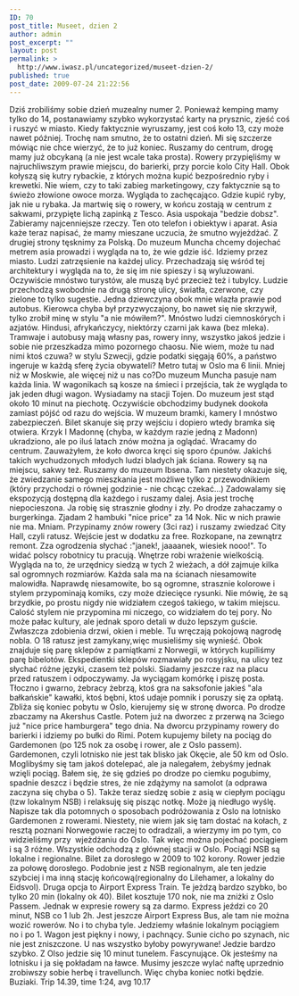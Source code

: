 ```yaml
---
ID: 70
post_title: Museet, dzien 2
author: admin
post_excerpt: ""
layout: post
permalink: >
  http://www.iwasz.pl/uncategorized/museet-dzien-2/
published: true
post_date: 2009-07-24 21:22:56
---
```

Dziś zrobiliśmy sobie dzień muzealny numer 2. Ponieważ kemping mamy tylko do 14, postanawiamy szybko wykorzystać karty na prysznic, zjeść coś i ruszyć w miasto. Kiedy faktycznie wyruszamy, jest coś koło 13, czy może nawet później. Trochę nam smutno, że to ostatni dzień. Mi się szczerze mówiąc nie chce wierzyć, że to już koniec. Ruszamy do centrum, drogę mamy już obcykaną (a nie jest wcale taka prosta). Rowery przypięliśmy w najruchliwszym prawie miejscu, do barierki, przy porcie kolo City Hall. Obok kołyszą się kutry rybackie, z których można kupić bezpośrednio ryby i krewetki. Nie wiem, czy to taki zabieg marketingowy, czy faktycznie są to świeżo złowione owoce morza. Wygląda to zachęcająco. Gdzie kupić ryby, jak nie u rybaka. Ja martwię się o rowery, w końcu zostają w centrum z sakwami, przypięte lichą zapinką z Tesco. Asia uspokaja "bedzie dobsz". Zabieramy najcenniejsze rzeczy. Ten oto telefon i obiektyw i aparat. Asia każe teraz napisać, że mamy mieszane uczucia, że smutno wyjeżdżać. Z drugiej strony tęsknimy za Polską.
Do muzeum Muncha chcemy dojechać metrem asia prowadzi i wygląda na to, że wie gdzie iść. Idziemy przez miasto. Ludzi zatrzęsienie na każdej ulicy. Przechadzają się wśród tej architektury i wygląda na to, że się im nie spieszy i są wyluzowani. Oczywiście mnóstwo turystów, ale muszą być przecież też i tubylcy. Ludzie przechodzą swobodnie na drugą stronę ulicy, światła, czerwone, czy zielone to tylko sugestie. Jedna dziewczyna obok mnie wlazła prawie pod autobus. Kierowca chyba był przyzwyczajony, bo nawet się nie skrzywił, tylko zrobił minę w stylu "a nie mówiłem?". Mnóstwo ludzi ciemnoskórych i azjatów. Hindusi, afrykańczycy, niektórzy czarni jak kawa (bez mleka). Tramwaje i autobusy mają własny pas, rowery inny, wszystko jakoś jedzie i sobie nie przeszkadza mimo pozornego chaosu. Nie wiem, może tu nad nimi ktoś czuwa? w stylu Szwecji, gdzie podatki sięgają 60%, a państwo ingeruje w każdą sferę życia obywateli? Metro tutaj w Oslo ma 6 linii. Mniej niż w Moskwie, ale więcej niż u nas co?Do muzeum Muncha pasuje nam każda linia. W wagonikach są kosze na śmieci i przejścia, tak że wygląda to jak jeden długi wagon. Wysiadamy na stacji Tojen. Do muzeum jest stąd około 10 minut na piechotę. Oczywiście obchodzimy budynek dookoła zamiast pójść od razu do wejścia. W muzeum bramki, kamery I mnóstwo zabezpieczeń. Bilet skanuje się przy wejściu i dopiero wtedy bramka się otwiera. Krzyk I Madonnę (chyba, w każdym razie jedną z Madonn) ukradziono, ale po iluś latach znów można ja oglądać. Wracamy do centrum. Zauważyłem, że koło dworca kręci się sporo ćpunów. Jakichś takich wychudzonych młodych ludzi bladych jak ściana. Rowery są na miejscu, sakwy też. Ruszamy do muzeum Ibsena. Tam niestety okazuje się, że zwiedzanie samego mieszkania jest możliwe tylko z przewodnikiem (który przychodzi o równej godzinie - nie chcąc czekać...) Zadowalamy się ekspozycją dostępną dla każdego i ruszamy dalej. Asia jest trochę niepocieszona. Ja robię się strasznie głodny i zły. Po drodze zahaczamy o burgerkinga. Zjadam 2 hambuki "nice price" za 14 Nok. Nic w nich prawie nie ma. Mniam. Przypinamy znów rowery (3ci raz) i ruszamy zwiedzać City Hall, czyli ratusz. Wejście jest w dodatku za free. Rozkopane, na zewnątrz remont. Zza ogrodzenia słychać :"janek!, jaaaanek, wiesiek nooo!". To widać polscy robotnicy tu pracują. Wnętrze robi wrażenie wielkością. Wygląda na to, że urzędnicy siedzą w tych 2 wieżach, a dół zajmuje kilka sal ogromnych rozmiarów. Każda sala ma na ścianach niesamowite malowidła. Naprawdę niesamowite, bo są ogromne, strasznie kolorowe i stylem przypominają komiks, czy może dziecięce rysunki. Nie mówię, że są brzydkie, po prostu nigdy nie widziałem czegoś takiego, w takim miejscu. Calość stylem nie przypomina mi niczego, co widziałem do tej pory. No może pałac kultury, ale jednak sporo detali w dużo lepszym guście. Zwłaszcza zdobienia drzwi, okien i meble. Tu wręczają pokojową nagrodę nobla. O 18 ratusz jest zamykany,więc musieliśmy się wynieść. Obok znajduje się parę sklepów z pamiątkami z Norwegii, w których kupiliśmy parę bibelotów. Ekspedientki sklepów rozmawiały po rosyjsku, na ulicy tez słychać różne języki, czasem też polski. Siadamy jeszcze raz na placu przed ratuszem i odpoczywamy. Ja wyciągam komórkę i piszę posta. Tłoczno i gwarno, żebracy żebrzą, ktoś gra na saksofonie jakieś "ala bałkańskie" kawałki, ktoś bębni, ktoś udaje pomnik i poruszy się za opłatą. Zbliża się koniec pobytu w Oslo, kierujemy się w stronę dworca. Po drodze zbaczamy na Akershus Castle. Potem już na dworzec z przerwą na 3ciego już "nice price hamburgera" tego dnia. Na dworcu przypinamy rowery do barierki i idziemy po bułki do Rimi. Potem kupujemy bilety na pociąg do Gardemonen (po 125 nok za osobę i rower, ale z Oslo passem). Gardemonen, czyli lotnisko nie jest tak blisko jak Okęcie, ale 50 km od Oslo. Moglibyśmy się tam jakoś dotelepać, ale ja nalegałem, żebyśmy jednak wzięli pociąg. Bałem się, że się gdzieś po drodze po ciemku pogubimy, spadnie deszcz i będzie stres, że nie zdążymy na samolot (a odprawa zaczyna się chyba o 5). Także teraz siedzę sobie z asią w ciepłym pociągu (tzw lokalnym NSB) i relaksuję się pisząc notkę. Może ją niedługo wyślę. Napisze tak dla potomnych o sposobach podróżowania z Oslo na lotnisko Gardemonen z rowerami. Niestety, nie wiem jak się tam dostać na kołach, z resztą poznani Norwegowie raczej to odradzali, a wierzymy im po tym, co widzieliśmy przy  wjeżdżaniu do Oslo. Tak więc można pojechać pociągiem i są 3 różne. Wszystkie odchodzą z głównej stacji w Oslo. Pociągi NSB są lokalne i regionalne. Bilet za dorosłego w 2009 to 102 korony. Rower jedzie za połowę dorosłego. Podobnie jest z NSB regionalnym, ale ten jedzie szybciej i ma inną stację końcową(regionalny do Lilehamer, a lokalny do Eidsvol). Druga opcja to Airport Express Train. Te jeżdzą bardzo szybko, bo tylko 20 min (lokalny ok 40). Bilet kosztuje 170 nok, nie ma zniżki z Oslo Passem. Jednak w expresie rowery są za darmo. Express jeździ co 20 minut, NSB co 1 lub 2h. Jest jeszcze Airport Express Bus, ale tam nie można wozić rowerów. No i to chyba tyle. Jedziemy właśnie lokalnym pociągiem no i po 1. Wagon jest piękny i nowy, i pachnący. Sunie cicho po szynach, nic nie jest zniszczone. U nas wszystko byłoby powyrywane! Jedzie bardzo szybko. Z Olso jedzie się 10 minut tunelem. Fascynujące.
Ok jesteśmy na lotnisku i ja się pokładam na ławce. Musimy jeszcze wylać naftę uprzednio zrobiwszy sobie herbę i travellunch. Więc chyba koniec notki będzie. Buziaki. Trip 14.39, time 1:24, avg 10.17